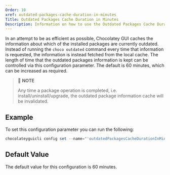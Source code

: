 ```yaml
---
Order: 10
xref: outdated-packages-cache-duration-in-minutes
Title: Outdated Packages Cache Duration in Minutes
Description: Information on how to use the Outdated Packages Cache Duration setting
---
```


In an attempt to be as efficient as possible, Chocolatey GUI caches the information about which of the installed
packages are currently outdated.  Instead of running the `choco outdated` command every time that information is
requested, the information is instead fetched from the local cache.  The length of time that the outdated packages
information is kept can be controlled via this configuration parameter.  The default is 60 minutes, which can be
increased as required.

> :memo: **NOTE**
>
> Any time a package operation is completed, i.e. install/uninstall/upgrade, the outdated package information cache will be invalidated.

## Example

To set this configuration parameter you can run the following:

```powershell
chocolateyguicli config set --name="'outdatedPackagesCacheDurationInMinutes'" --value="'120'"
```

## Default Value

The default value for this configuration is 60 minutes.
